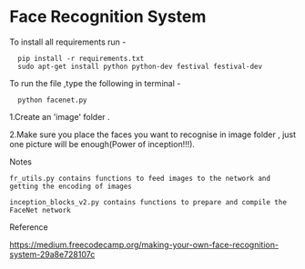 # Face Recognition System

To install all requirements run -

      pip install -r requirements.txt 
      sudo apt-get install python python-dev festival festival-dev 

To run the file ,type the following in terminal -

      python facenet.py



 1.Create an  'image' folder .
 
 2.Make sure you place the faces you want to recognise in image folder , just one picture will be enough(Power of inception!!!).



Notes
    
    fr_utils.py contains functions to feed images to the network and getting the encoding of images
    
    inception_blocks_v2.py contains functions to prepare and compile the FaceNet network
    
    
Reference

https://medium.freecodecamp.org/making-your-own-face-recognition-system-29a8e728107c
    
    
